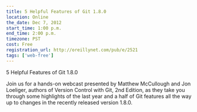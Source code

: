 ```yaml
---
title: 5 Helpful Features of Git 1.8.0
location: Online
the_date: Dec 7, 2012
start_time: 1:00 p.m.
end_time: 2:00 p.m.
timezone: PST
cost: Free
registration_url: http://oreillynet.com/pub/e/2521
tags: ['web-free']
---
```


5 Helpful Features of Git 1.8.0

Join us for a hands-on webcast presented by Matthew McCullough and Jon Loeliger, authors of Version Control with Git, 2nd Edition, as they take you through some highlights of the last year and a half of Git features all the way up to changes in the recently released version 1.8.0.

